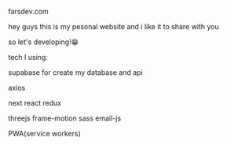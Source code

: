 farsdev.com

hey guys this is my pesonal website and i like it to share with you

so let's developing!😁

tech I using:

supabase for create my database and api

axios

next react redux

threejs frame-motion sass email-js

PWA(service workers)

